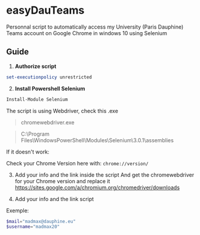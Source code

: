 # easyDauTeams

 Personnal script to automatically access my University (Paris Dauphine) Teams account on Google Chrome in windows 10 using Selenium

 ## Guide

 1. **Authorize script**

```Powershell
set-executionpolicy unrestricted
```

 2. **Install Powershell Selenium**

```Powershell
Install-Module Selenium
```

The script is using Webdriver, check this .exe
> chromewebdriver.exe

> C:\Program Files\WindowsPowerShell\Modules\Selenium\3.0.1\assemblies

If it doesn't work: 

Check your Chrome Version here with: `chrome://version/`

3. Add your info and the link inside the script
And get the chromewebdriver for your Chrome version and replace it
https://sites.google.com/a/chromium.org/chromedriver/downloads

3. Add your info and the link script

Exemple:
```Powershell
$mail="madmax@dauphine.eu"
$username="madmax20"
```

